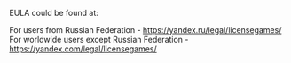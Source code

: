EULA could be found at:

For users from Russian Federation - https://yandex.ru/legal/licensegames/
For worldwide users except Russian Federation - https://yandex.com/legal/licensegames/
